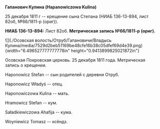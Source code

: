 **Гапанович Кулина (Hapanowiczowa Kulina)**

25 декабря 1811 г -- крещение сына Степана (НИАБ 136-13-894, лист 82об,
№66/1811-р (ориг)).

**НИАБ 136-13-894:** Лист 82об. **Метрическая запись №66/1811-р
(ориг).**

![](./Осовская волость/Отруб/Гапановичи/Владысь Кулина/media/7529d2beb51169be48cfe16b38c05dfef69d4e39.png){width="6.496527777777778in"
height="0.9413899825021872in"}

Осовская Покровская церковь. 25 декабря 1811 года. Метрическая запись о
крещении.

Haponowicz Stefan -- сын родителей с деревни Отруб.

Haponowicz Władyś -- отец.

Haponowiczowa Kulina -- мать.

Hramowicz Stefan -- кум.

Saładkiewiczowa Ahafija -- кума.

Woyniewicz Tomasz -- ксёндз.
